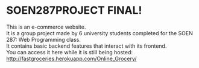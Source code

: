 # SOEN287PROJECT  FINAL!

This is an e-commerce website.\
It is a group project made by 6 university students completed for the SOEN 287: Web Programming class.\
It contains basic backend features that interact with its frontend.\
You can access it here while it is still being hosted: http://fastgroceries.herokuapp.com/Online_Grocery/
